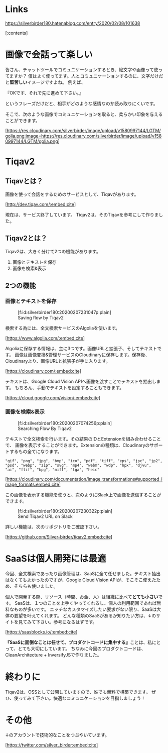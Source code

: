 <!-- 
title: 1コマ漫画検索サービスTiqav2 (Algolia + Cloudinary + Google Cloud Vision API) 作ってみた
date: 2020-02-08T10:16:38+09:00
draft: false
description: description
-->
# Links
https://silverbirder180.hatenablog.com/entry/2020/02/08/101638

[:contents]
# 画像で会話って楽しい
皆さん、チャットツールでコミュニケーションするとき、絵文字や画像って使ってますか？
僕はよく使ってます。人とコミュニケーションするのに、文字だけだと<b>堅苦しい</b>イメージですよね。
例えば、

『OKです、それで先に進めて下さい。』

というフレーズだけだと、相手がどのような感情なのか読み取りにくいです。

そこで、次のような画像でコミュニケーションを取ると、柔らかい印象を与えることができます。

[https://res.cloudinary.com/silverbirder/image/upload/v1580997144/LGTM/golia.png:image=https://res.cloudinary.com/silverbirder/image/upload/v1580997144/LGTM/golia.png]

# Tiqav2
## Tiqavとは？
画像を使って会話をするためのサービスとして、Tiqavがあります。

[http://dev.tiqav.com/:embed:cite]

現在は、サービス終了しています。
Tiqav2は、そのTiqavを参考にして作りました。

## Tiqav2とは？
Tiqav2は、大きく分けて2つの機能があります。

1.  画像とテキストを保存
1.  画像を検索&表示

## 2つの機能
### 画像とテキストを保存
<figure class="figure-image figure-image-fotolife" title="Saving flow by Tiqav2">[f:id:silverbirder180:20200207231047p:plain]<figcaption>Saving flow by Tiqav2</figcaption></figure>

検索する為には、全文検索サービスのAlgoliaを使います。

[https://www.algolia.com/:embed:cite]

Algoliaに保存する情報は、主に3つです。画像URLと拡張子、そしてテキストです。
画像は画像変換&管理サービスのCloudinaryに保存します。保存後、Cloudinaryより、画像URLと拡張子が手に入ります。

[https://cloudinary.com/:embed:cite]

テキストは、Google Cloud Vision APIへ画像を渡すことでテキストを抽出します。
もちろん、手動でテキストを設定することもできます。

[https://cloud.google.com/vision/:embed:cite]

### 画像を検索&表示
<figure class="figure-image figure-image-fotolife" title="Searching Flow  By Tiqav2">[f:id:silverbirder180:20200207074256p:plain]<figcaption>Searching Flow  By Tiqav2</figcaption></figure>

テキストで全文検索を行います。その結果のIDとExtensionを組み合わせることで、
画像を表示することができます。Extensionの種類は、Cloudinaryのサポートするもの全てになります。

```
"gif", "png", "jpg", "bmp", "ico", "pdf", "tiff", "eps", "jpc", "jp2", "psd", "webp", "zip", "svg", "mp4", "webm", "wdp", "hpx", "djvu", "ai", "flif", "bpg", "miff", "tga", "heic"
```
[https://cloudinary.com/documentation/image_transformations#supported_image_formats:embed:cite]

この画像を表示する機能を使うと、次のようにSlack上で画像を送信することができます。
<figure class="figure-image figure-image-fotolife" title="Send Tiqav2 URL on Slack">[f:id:silverbirder180:20200207230322p:plain]<figcaption>Send Tiqav2 URL on Slack</figcaption></figure>

詳しい機能は、次のリポジトリをご確認下さい。

[https://github.com/Silver-birder/tiqav2:embed:cite]

# SaaSは個人開発には最適
今回、全文検索であったり画像管理は、SaaSに全て任せました。テキスト抽出はなくてもよかったのですが、Google Cloud Vision APIが、そこそこ使えたため、そちらも使いました。

個人で開発する際、リソース（時間、お金、人）は組織に比べて<b>とても小さい</b>です。
SaaSは、１つのことを上手くやってくれるし、個人の利用範囲であれば無料なものが多いです。
ニッチなカスタマイズしたい要求がない限り、SaaSは大体の要望を叶えてくれます。
どんな種類のSaaSがあるか知りたい方は、↓のサイトを見てみて下さい。参考になるはずです。

[https://saasblocks.io/:embed:cite]

<b>『SaaSに面倒なことは任せて、プロダクトコードに集中する』</b>ことは、私にとって、とても大切にしています。
ちなみに今回のプロダクトコードは、CleanArchitecture + InversifyJSで作りました。

# 終わりに
Tiqav2は、OSSとして公開していますので、誰でも無料で構築できます。
ぜひ、使ってみて下さい。快適なコミュニケーションを目指しましょう！

# その他
↓のアカウントで技術的なことをつぶやいています。

[https://twitter.com/silver_birder:embed:cite]

